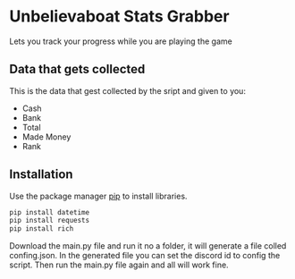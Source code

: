 # Unbelievaboat Stats Grabber

Lets you track your progress while you are playing the game


## Data that gets collected

This is the data that gest collected by the sript and given to you:

- Cash
- Bank
- Total
- Made Money
- Rank

## Installation

Use the package manager [pip](https://pip.pypa.io/en/stable/) to install libraries.

```cmd
pip install datetime
pip install requests
pip install rich
```

Download the main.py file and run it no a folder, it will generate a file colled confing.json. 
In the generated file you can set the discord id to config the script.
Then run the main.py file again and all will work fine.
